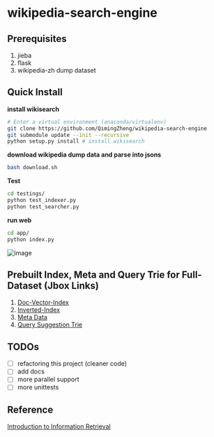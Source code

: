 # wikipedia-search-engine

## Prerequisites

1. jieba
2. flask
3. wikipedia-zh dump dataset

## Quick Install

**install wikisearch**
```bash
# Enter a virtual environment (anaconda/virtualenv)
git clone https://github.com/QimingZheng/wikipedia-search-engine
git submodule update --init --recursive
python setup.py install # install wikisearch
```

**download wikipedia dump data and parse into jsons**
```bash
bash download.sh
```


**Test**
```bash
cd testings/
python test_indexer.py
python test_searcher.py
```

**run web**
```bash
cd app/
python index.py
```

![image](./doc/image.png)

## Prebuilt Index, Meta and Query Trie for Full-Dataset (Jbox Links)

1. [Doc-Vector-Index](https://jbox.sjtu.edu.cn/l/z5idA4)
2. [Inverted-Index](https://jbox.sjtu.edu.cn/l/3Jv9iT)
3. [Meta Data](https://jbox.sjtu.edu.cn/l/snpjmn)
4. [Query Suggestion Trie](https://jbox.sjtu.edu.cn/l/I51LRJ)

## TODOs

* [ ] refactoring this project (cleaner code)
* [ ] add docs
* [ ] more parallel support
* [ ] more unittests

## Reference

[Introduction to Information Retrieval](https://nlp.stanford.edu/IR-book/)

